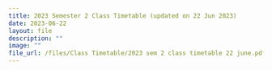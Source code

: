 ```yaml
---
title: 2023 Semester 2 Class Timetable (updated on 22 Jun 2023)
date: 2023-06-22
layout: file
description: ""
image: ""
file_url: /files/Class Timetable/2023 sem 2 class timetable 22 june.pdf
---
```

